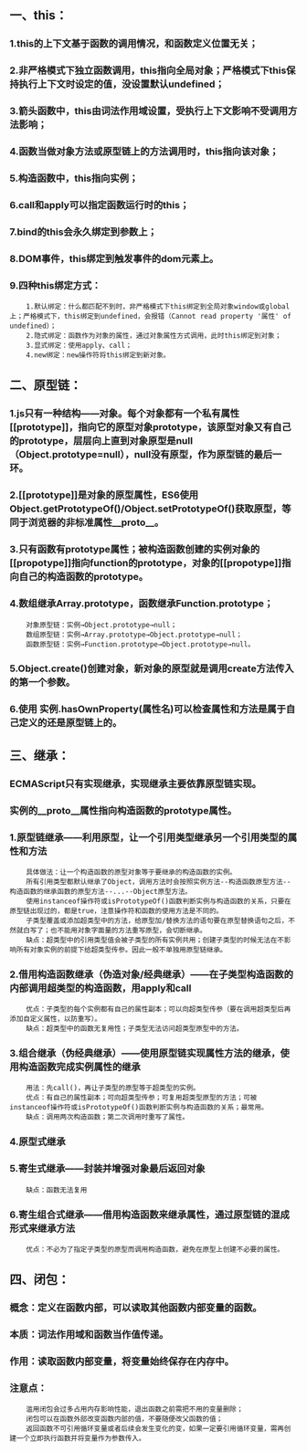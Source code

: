 ## 一、this：
### 1.this的上下文基于函数的调用情况，和函数定义位置无关；
### 2.非严格模式下独立函数调用，this指向全局对象；严格模式下this保持执行上下文时设定的值，没设置默认undefined；
### 3.箭头函数中，this由词法作用域设置，受执行上下文影响不受调用方法影响；
### 4.函数当做对象方法或原型链上的方法调用时，this指向该对象；
### 5.构造函数中，this指向实例；
### 6.call和apply可以指定函数运行时的this；
### 7.bind的this会永久绑定到参数上；
### 8.DOM事件，this绑定到触发事件的dom元素上。
### 9.四种this绑定方式：
        1.默认绑定：什么都匹配不到时，非严格模式下this绑定到全局对象window或global上；严格模式下，this绑定到undefined，会报错（Cannot read property '属性' of undefined）；
        2.隐式绑定：函数作为对象的属性，通过对象属性方式调用，此时this绑定到对象；
        3.显式绑定：使用apply、call；
        4.new绑定：new操作符将this绑定到新对象。
## 二、原型链：
### 1.js只有一种结构——对象。每个对象都有一个私有属性[[prototype]]，指向它的原型对象prototype，该原型对象又有自己的prototype，层层向上直到对象原型是null（Object.prototype=null），null没有原型，作为原型链的最后一环。
### 2.[[prototype]]是对象的原型属性，ES6使用Object.getPrototypeOf()/Object.setPrototypeOf()获取原型，等同于浏览器的非标准属性__proto__。
### 3.只有函数有prototype属性；被构造函数创建的实例对象的[[propotype]]指向function的prototype，对象的[[propotype]]指向自己的构造函数的prototype。
### 4.数组继承Array.prototype，函数继承Function.prototype；
        对象原型链：实例→Object.prototype→null；
        数组原型链：实例→Array.prototype→Object.prototype→null；
        函数原型链：实例→Function.prototype→Object.prototype→null。
### 5.Object.create()创建对象，新对象的原型就是调用create方法传入的第一个参数。
### 6.使用 实例.hasOwnProperty(属性名)可以检查属性和方法是属于自己定义的还是原型链上的。

## 三、继承：
### ECMAScript只有实现继承，实现继承主要依靠原型链实现。
### 实例的__proto__属性指向构造函数的prototype属性。
### 1.原型链继承——利用原型，让一个引用类型继承另一个引用类型的属性和方法
        具体做法：让一个构造函数的原型对象等于要继承的构造函数的实例。
        所有引用类型都默认继承了Object，调用方法时会按照实例方法--构造函数原型方法--构造函数的继承函数的原型方法--...--Object原型方法。
        使用instanceof操作符或isPrototypeOf()函数判断实例与构造函数的关系，只要在原型链出现过的，都是true，注意操作符和函数的使用方法是不同的。
        子类型覆盖或添加超类型中的方法，给原型加/替换方法的语句要在原型替换语句之后，不然就白写了；也不能用对象字面量的方法重写原型，会切断继承。
        缺点：超类型中的引用类型值会被子类型的所有实例共用；创建子类型的时候无法在不影响所有对象实例的前提下给超类型传参。因此一般不单独用原型链继承。
### 2.借用构造函数继承（伪造对象/经典继承）——在子类型构造函数的内部调用超类型的构造函数，用apply和call
        优点：子类型的每个实例都有自己的属性副本；可以向超类型传参（要在调用超类型后再添加自定义属性，以防重写）。
        缺点：超类型中的函数无复用性；子类型无法访问超类型原型中的方法。
### 3.组合继承（伪经典继承）——使用原型链实现属性方法的继承，使用构造函数完成实例属性的继承
        用法：先call()，再让子类型的原型等于超类型的实例。
        优点：有自己的属性副本；可向超类型传参；可复用超类型原型的方法；可被instanceof操作符或isPrototypeOf()函数判断实例与构造函数的关系；最常用。
        缺点：调用两次构造函数；第二次调用时重写了属性。
### 4.原型式继承
### 5.寄生式继承——封装并增强对象最后返回对象
        缺点：函数无法复用
### 6.寄生组合式继承——借用构造函数来继承属性，通过原型链的混成形式来继承方法
        优点：不必为了指定子类型的原型而调用构造函数，避免在原型上创建不必要的属性。

## 四、闭包：
### 概念：定义在函数内部，可以读取其他函数内部变量的函数。
### 本质：词法作用域和函数当作值传递。
### 作用：读取函数内部变量，将变量始终保存在内存中。
### 注意点：
        滥用闭包会过多占用内存影响性能，退出函数之前需把不用的变量删除；
        闭包可以在函数外部改变函数内部的值，不要随便改父函数的值；
        返回函数不可引用循环变量或者后续会发生变化的变，如果一定要引用循环变量，需再创建一个立即执行函数并将变量作为参数传入。